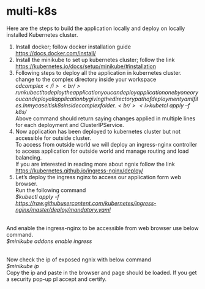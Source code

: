 # multi-k8s
Here are the steps to build the application locally and deploy on locally installed Kubernetes cluster. 
1. Install docker; follow docker installation guide https://docs.docker.com/install/
2. Install the minikube to set up kubernetes cluster; follow the link https://kubernetes.io/docs/setup/minikube/#installation
3. Following steps to deploy all the application in kubernetes cluster.
  <br/>change to the complex directory inside your workspace
  <br/><i>$cd complex</i>
  <br/>run kubectl to deploy the application you can deploy application one by one or you can deploy all application by giving the directory path of deployment yaml files. In my case it is k8s in side complex folder.
  <br/><i>$kubetcl apply –f  k8s/</i>
  <br/>Above command should return saying changes applied in multiple lines for each deployment and ClusterIPService.
4. Now application has been deployed to kubernetes cluster but not accessible for outside cluster. 
  <br/>To access from outside world we will   deploy an ingress-nginx controller to access application for outside world and manage routing and load balancing. 
  <br/>If you are interested in reading more about ngnix follow the link https://kubernetes.github.io/ingress-nginx/deploy/
5. Let’s deploy the ingress nginx to access our application form web browser.
  <br/>Run the following command 
  <br><i>$kubectl apply -f https://raw.githubusercontent.com/kubernetes/ingress-nginx/master/deploy/mandatory.yaml</i>
  
  <br/>And enable the ingress-nginx to be accessible from web browser use below command.
  <br/><i>$minikube addons enable ingress</i>

  <br/>Now check the ip of exposed ngnix with below command
  <br/><i>$minikube ip </i>
  <br/>Copy the ip and paste in the browser and page should be loaded. If you get a security pop-up pl accept and certify.
